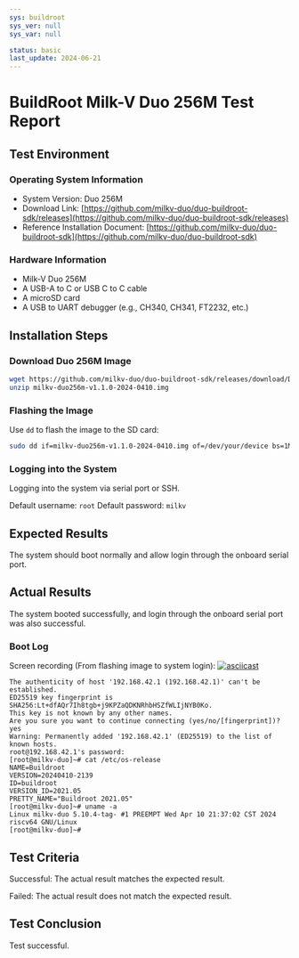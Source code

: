 ```yaml
---
sys: buildroot
sys_ver: null
sys_var: null

status: basic
last_update: 2024-06-21
---
```


# BuildRoot Milk-V Duo 256M Test Report

## Test Environment

### Operating System Information

- System Version: Duo 256M
- Download Link: [https://github.com/milkv-duo/duo-buildroot-sdk/releases](https://github.com/milkv-duo/duo-buildroot-sdk/releases)
- Reference Installation Document: [https://github.com/milkv-duo/duo-buildroot-sdk](https://github.com/milkv-duo/duo-buildroot-sdk)

### Hardware Information

- Milk-V Duo 256M
- A USB-A to C or USB C to C cable
- A microSD card
- A USB to UART debugger (e.g., CH340, CH341, FT2232, etc.)

## Installation Steps

### Download Duo 256M Image

```bash
wget https://github.com/milkv-duo/duo-buildroot-sdk/releases/download/Duo-V1.1.0/milkv-duo256m-v1.1.0-2024-0410.img.zip
unzip milkv-duo256m-v1.1.0-2024-0410.img
```

### Flashing the Image

Use `dd` to flash the image to the SD card:
```bash
sudo dd if=milkv-duo256m-v1.1.0-2024-0410.img of=/dev/your/device bs=1M status=progress
```

### Logging into the System

Logging into the system via serial port or SSH.

Default username: `root`
Default password: `milkv`

## Expected Results

The system should boot normally and allow login through the onboard serial port.

## Actual Results

The system booted successfully, and login through the onboard serial port was also successful.

### Boot Log

Screen recording (From flashing image to system login):
[![asciicast](https://asciinema.org/a/ptdjXiBZX2FuisTBuEZis7JoK.svg)](https://asciinema.org/a/ptdjXiBZX2FuisTBuEZis7JoK)

```log
The authenticity of host '192.168.42.1 (192.168.42.1)' can't be established.
ED25519 key fingerprint is SHA256:Lt+dfAQr7Ih8tgb+j9KPZaQDKNRhbHSZfWLIjNYB0Ko.
This key is not known by any other names.
Are you sure you want to continue connecting (yes/no/[fingerprint])? yes
Warning: Permanently added '192.168.42.1' (ED25519) to the list of known hosts.
root@192.168.42.1's password: 
[root@milkv-duo]~# cat /etc/os-release 
NAME=Buildroot
VERSION=20240410-2139
ID=buildroot
VERSION_ID=2021.05
PRETTY_NAME="Buildroot 2021.05"
[root@milkv-duo]~# uname -a
Linux milkv-duo 5.10.4-tag- #1 PREEMPT Wed Apr 10 21:37:02 CST 2024 riscv64 GNU/Linux
[root@milkv-duo]~# 

```

## Test Criteria

Successful: The actual result matches the expected result.

Failed: The actual result does not match the expected result.

## Test Conclusion

Test successful.

